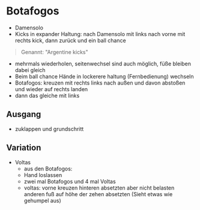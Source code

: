 
# Botafogos

- Damensolo
- Kicks in expander Haltung: nach Damensolo mit links nach vorne mit rechts kick, dann zurück und ein ball chance

> Genannt: "Argentine kicks"

- mehrmals wiederholen, seitenwechsel sind auch möglich, füße bleiben dabei gleich
- Beim ball chance Hände in lockerere haltung (Fernbedienung) wechseln
- Botafogos: kreuzen mit  rechts links nach außen und davon abstoßen und wieder auf rechts landen
- dann das gleiche mit links

## Ausgang

 - zuklappen und grundschritt

## Variation

- Voltas
    - aus den Botafogos:
    - Hand loslassen
    - zwei mal Botafogos und 4 mal Voltas
    - voltas: vorne kreuzen hinteren absetzten aber nicht belasten anderen fuß auf höhe der zehen absetzten (Sieht etwas wie gehumpel aus)
